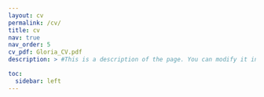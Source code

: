 ```yaml
---
layout: cv
permalink: /cv/
title: cv
nav: true
nav_order: 5
cv_pdf: Gloria_CV.pdf
description: > #This is a description of the page. You can modify it in '_pages/cv.md'. You can also change or remove the top pdf download button.

toc:
  sidebar: left
---
```

